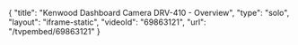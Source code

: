 {
    "title": "Kenwood Dashboard Camera DRV-410 - Overview",
    "type": "solo",
    "layout": "iframe-static",
    "videoId": "69863121",
    "url": "\/tvpembed\/69863121"
}